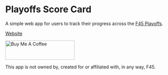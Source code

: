 # Playoffs Score Card

A simple web app for users to track their progress across the [F45 Playoffs](https://www.f45playoffs.com).

[Website](https://playoffsscorecard.app/)

<a href="https://www.buymeacoffee.com/remelehane" target="_blank"><img src="https://cdn.buymeacoffee.com/buttons/v2/default-red.png" alt="Buy Me A Coffee" style="height: 60px !important;width: 217px !important;" ></a>

This app is not owned by, created for or affiliated with, in any way, F45.
